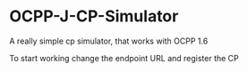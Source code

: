 # OCPP-J-CP-Simulator
A really simple cp simulator, that works with OCPP 1.6

To start working change the endpoint URL and register the CP

